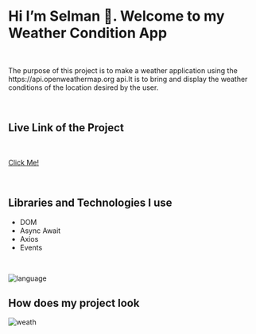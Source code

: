 







<h1>Hi I’m Selman 👋. Welcome to my  Weather Condition App  </h1>

<br>

<p>The purpose of this project is to make a weather application using the https://api.openweathermap.org api.It is to bring and display the weather conditions of the location desired by the user.</p>

<br>

<h2>Live Link of the Project</h2>

<br>

[Click Me!](https://selman-weather-app.netlify.app/)

<br>

<h2>Libraries and Technologies I use</h2>
 
 * DOM
 * Async Await
 * Axios
 * Events


<br>

![language](https://user-images.githubusercontent.com/97898216/183291442-0cbffafb-8210-4e6e-a1a7-bffc440b585a.gif)

<h2>How does my project look</h2>


![weath](https://user-images.githubusercontent.com/97898216/178437698-b4671cf3-1fee-4409-a5b3-6832d454fb11.gif)
